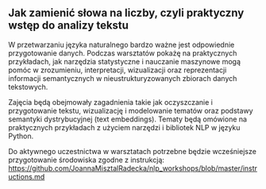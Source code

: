 ## Jak zamienić słowa na liczby, czyli praktyczny wstęp do analizy tekstu

W przetwarzaniu języka naturalnego bardzo ważne jest odpowiednie przygotowanie danych. Podczas warsztatów pokażę na praktycznych przykładach, jak narzędzia statystyczne i nauczanie maszynowe mogą pomóc w zrozumieniu, interpretacji, wizualizacji oraz reprezentacji informacji semantycznych w nieustrukturyzowanych zbiorach danych tekstowych.

Zajęcia będą obejmowały zagadnienia takie jak oczyszczanie i przygotowanie tekstu, wizualizację i modelowanie tematów oraz podstawy semantyki dystrybucyjnej (text embeddings). Tematy będą omówione na praktycznych przykładach z użyciem narzędzi i bibliotek NLP w języku Python.

Do aktywnego uczestnictwa w warsztatach potrzebne będzie wcześniejsze przygotowanie środowiska zgodne z instrukcją:
https://github.com/JoannaMisztalRadecka/nlp_workshops/blob/master/instructions.md